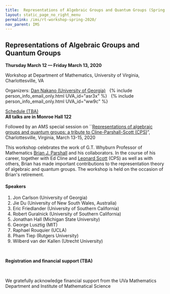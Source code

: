 ```yaml
---
title:  Representations of Algebraic Groups and Quantum Groups (Spring 2020)
layout: static_page_no_right_menu
permalink: /ims/rt-workshop-spring-2020/
nav_parent: IMS
---
```


<h2 class="mb-2"> Representations of Algebraic Groups and Quantum Groups</h2>

<p class="p2"><span class="s2"></span><b>Thursday March 12 — Friday March 13, 2020</b></span><span class="s3"><b> <span class="Apple-converted-space"> </span></b></span></p>

<p class="p3"><span class="s2">Workshop at Department of Mathematics, University of Virginia, Charlottesville, VA<span class="Apple-converted-space"> </span></span></p>

<p class="p3"><span class="s2">Organizers: <a href="https://www.math.uga.edu/directory/people/daniel-k-nakano">Dan Nakano (University of Georgia)</a>&nbsp;&nbsp;
    {% include person_info_email_only.html UVA_id="asr3x" %}&nbsp;&nbsp;
    {% include person_info_email_only.html UVA_id="ww9c" %}<span class="Apple-converted-space"> </span></span></p>


<a href="#">Schedule (TBA)</a>
<br>
<b>All talks are in Monroe Hall 122</b>
<br>

<p class="p5"><span class="s5">Followed by an AMS special session on ``<a href="http://www.ams.org/meetings/sectional/2273_program_ss13.html#title"><span class="s6">Representations of algebraic groups and quantum groups: a tribute to Cline-Parshall-Scott (CPS)</span></a>”, Charlottesville, Virginia, March 13-15, 2020 <span class="Apple-converted-space"> </span></span></p>

This workshop celebrates the work of G.T. Whyburn Professor of Mathematics <a href="https://math.virginia.edu/people/bjp8w/">Brian J. Parshall</a> and his collaborators. 
In the course of his career, together with Ed Cline and <a href="http://people.virginia.edu/~lls2l/">Leonard Scott</a> (CPS) as well as with others, Brian has made important contributions to the representation theory of algebraic and quantum groups.
The workshop is held on the occasion of Brian's retirement.

<h4>Speakers</h4>

1. Jon Carlson (University of Georgia)
1. Jie Du (University of New South Wales, Australia)
1. Eric Friedlander (University of Southern California)
1. Robert Guralnick (University of Southern California)
1. Jonathan Hall (Michigan State University)
1. George Lusztig (MIT)
1. Raphael Rouquier (UCLA)
1. Pham Tiep (Rutgers University)
1. Wilberd van der Kallen (Utrecht University)

<p class="p4"><span class="s2"><br>
</span></p>
<p class="p9"><span class="s8"><b>Registration and financial support (TBA)</b></span></p>
<p class="p3"><span class="s2"><br>
</span></p>
<p class="p3"><span class="s2">We gratefully acknowledge financial support from the UVa Mathematics Department and Institute of Mathematical Science<span class="Apple-converted-space"> </span></span></p>
<p class="p11"><span class="s2"><span class="Apple-converted-space"> </span></span></p>